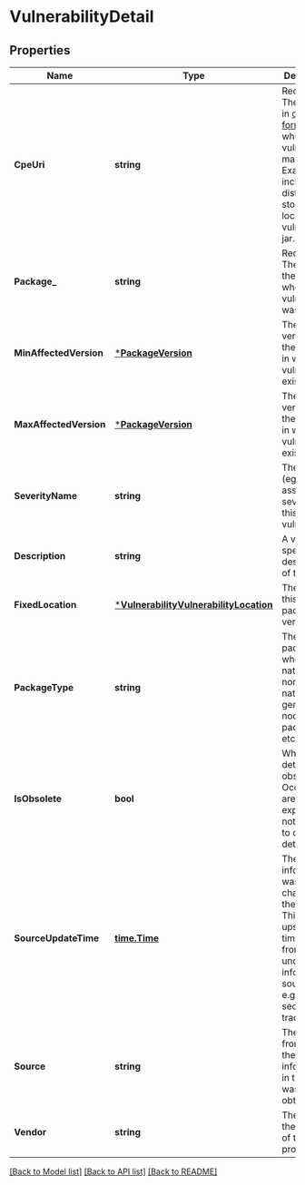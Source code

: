 # VulnerabilityDetail

## Properties
Name | Type | Description | Notes
------------ | ------------- | ------------- | -------------
**CpeUri** | **string** | Required. The CPE URI in [cpe format](https://cpe.mitre.org/specification/) in which the vulnerability manifests. Examples include distro or storage location for vulnerable jar. | [optional] [default to null]
**Package_** | **string** | Required. The name of the package where the vulnerability was found. | [optional] [default to null]
**MinAffectedVersion** | [***PackageVersion**](packageVersion.md) | The min version of the package in which the vulnerability exists. | [optional] [default to null]
**MaxAffectedVersion** | [***PackageVersion**](packageVersion.md) | The max version of the package in which the vulnerability exists. | [optional] [default to null]
**SeverityName** | **string** | The severity (eg: distro assigned severity) for this vulnerability. | [optional] [default to null]
**Description** | **string** | A vendor-specific description of this note. | [optional] [default to null]
**FixedLocation** | [***VulnerabilityVulnerabilityLocation**](vulnerabilityVulnerabilityLocation.md) | The fix for this specific package version. | [optional] [default to null]
**PackageType** | **string** | The type of package; whether native or non native(ruby gems, node.js packages etc). | [optional] [default to null]
**IsObsolete** | **bool** | Whether this detail is obsolete. Occurrences are expected not to point to obsolete details. | [optional] [default to null]
**SourceUpdateTime** | [**time.Time**](time.Time.md) | The time this information was last changed at the source. This is an upstream timestamp from the underlying information source - e.g. Ubuntu security tracker. | [optional] [default to null]
**Source** | **string** | The source from which the information in this Detail was obtained. | [optional] [default to null]
**Vendor** | **string** | The name of the vendor of the product. | [optional] [default to null]

[[Back to Model list]](../README.md#documentation-for-models) [[Back to API list]](../README.md#documentation-for-api-endpoints) [[Back to README]](../README.md)


